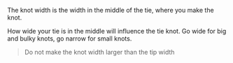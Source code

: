 
The knot width is the width in the middle of the tie, where you make the knot.

How wide your tie is in the middle will influence the tie knot. Go wide for big and bulky knots, go narrow for small knots.

> Do not make the knot width larger than the tip width